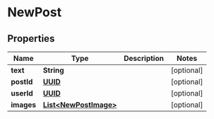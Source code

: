 # NewPost

## Properties
Name | Type | Description | Notes
------------ | ------------- | ------------- | -------------
**text** | **String** |  |  [optional]
**postId** | [**UUID**](UUID.md) |  |  [optional]
**userId** | [**UUID**](UUID.md) |  |  [optional]
**images** | [**List&lt;NewPostImage&gt;**](NewPostImage.md) |  |  [optional]
